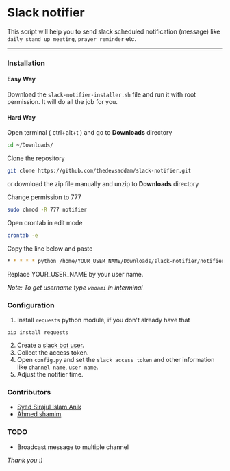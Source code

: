 # Slack notifier
This script will help you to send slack scheduled notification (message) like `daily stand up meeting`, `prayer reminder` etc.

---
### Installation

#### Easy Way
Download the `slack-notifier-installer.sh` file and run it with root permission. It will do all the job for you.

#### Hard Way
Open terminal ( ctrl+alt+t ) and go to __Downloads__ directory

```bash
cd ~/Downloads/
```

Clone the repository

```bash
git clone https://github.com/thedevsaddam/slack-notifier.git
```
or download the zip file manually and unzip to __Downloads__ directory

Change permission to 777

```bash
sudo chmod -R 777 notifier
```
Open crontab in edit mode

```bash
crontab -e
```

Copy the line below and paste
```bash
* * * * * python /home/YOUR_USER_NAME/Downloads/slack-notifier/notifier.py
```
Replace YOUR_USER_NAME by your user name.

_Note:  To get username type `whoami` in interminal_

### Configuration
1. Install `requests` python module, if you don't already have that
```
pip install requests
```
2. Create a [slack bot user](https://api.slack.com/bot-users).
3. Collect the access token.
4. Open `config.py` and set the `slack access token` and other information like `channel name`, `user name`.
5. Adjust the notifier time.

### Contributors
* [Syed Sirajul Islam Anik](https://github.com/ssi-anik)
* [Ahmed shamim](https://github.com/me-shaon)

### TODO
* Broadcast message to multiple channel

_Thank you :)_

